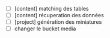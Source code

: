 - [ ] [content] matching des tables
- [ ] [content] récuperation des données
- [ ] [project] génération des miniatures
- [ ] changer le bucket media